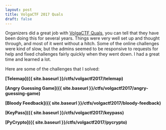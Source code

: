 ```yaml
---
layout: post
title: VolgaCTF 2017 Quals
draft: false
---
```


Organizers did a great job with [VolgaCTF Quals](https://ctftime.org/event/374), you can tell that they have been doing this for several years. Things were very well set up and thought through, and most of it went without a hitch. Some of the online challenges were kind of slow, but the admins seemed to be responsive to requests for help and fixed challenges fairly quickly when they went down. I had a great time and learned a lot. 

Here are some of the challenges that I solved:

**[Telemap]({{ site.baseurl }}/ctfs/volgactf2017/telemap)**

**[Angry Guessing Game]({{ site.baseurl }}/ctfs/volgactf2017/angry-guessing-game)**

**[Bloody Feedback]({{ site.baseurl }}/ctfs/volgactf2017/bloody-feedback)**

**[KeyPass]({{ site.baseurl }}/ctfs/volgactf2017/keypass)**

**[PyCrypto]({{ site.baseurl }}/ctfs/volgactf2017/pycrypto)**

